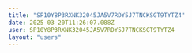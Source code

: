 ```yaml
---
title: "SP10Y8P3RXNK32045JA5V7RDY5J7TNCKSGT9TYTZ4"
date: 2025-03-20T11:26:07.088Z
user: SP10Y8P3RXNK32045JA5V7RDY5J7TNCKSGT9TYTZ4
layout: "users"
---
```

    